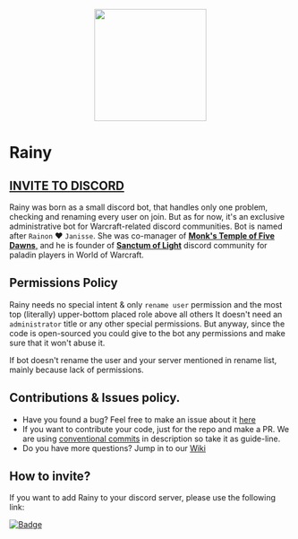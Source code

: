 <p align="center">
  <img src="https://user-images.githubusercontent.com/907696/221422670-61897db8-4bbc-4436-969f-bdc5cf194275.svg" width="200"/>
</p>

# Rainy

## [INVITE TO DISCORD](https://discord.com/oauth2/authorize?client_id=760782052986978335&scope=bot)

Rainy was born as a small discord bot, that handles only one problem, checking and renaming every user on join. But as for now, it's an exclusive administrative bot for Warcraft-related discord communities. Bot is named after `Rainon` ❤️ `Janisse`. She was co-manager of [**Monk's Temple of Five Dawns**,](https://discord.com/invite/fYSNb5U) and he is founder of [**Sanctum of Light**](https://discord.com/invite/sanctumoflight) discord community for paladin players in World of Warcraft.

## Permissions Policy

Rainy needs no special intent & only `rename user` permission and the most top (literally) upper-bottom placed role above all others It doesn't need an `administrator` title or any other special permissions. But anyway, since the code is open-sourced you could give to the bot any permissions and make sure that it won't abuse it.

If bot doesn't rename the user and your server mentioned in rename list, mainly because lack of permissions.

## Contributions & Issues policy.

- Have you found a bug? Feel free to make an issue about it [here](https://github.com/AlexZeDim/cmnw-oraculum/issues)
- If you want to contribute your code, just for the repo and make a PR. We are using [conventional commits](https://www.conventionalcommits.org/en/v1.0.0/) in description so take it as guide-line.
- Do you have more questions? Jump in to our [Wiki](https://github.com/AlexZeDim/rainy/wiki/)

## How to invite?

If you want to add Rainy to your discord server, please use the following link:

[![Badge]](https://discord.com/oauth2/authorize?client_id=760782052986978335&scope=bot)


<!---------------------------------[ Badges ]---------------------------------->

[Badge]: https://img.shields.io/badge/discord-INVITE-blue/Buttons?style=for-the-badge&labelColor=blue&color=blue&logoColor=white&logo=Discord
